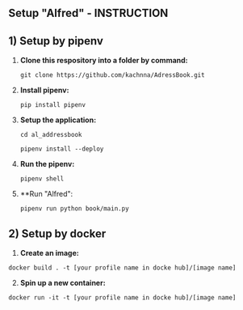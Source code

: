 ## Setup "Alfred" - INSTRUCTION

## 1) Setup by pipenv

1. **Clone this respository into a folder by command:**
   ```
   git clone https://github.com/kachnna/AdressBook.git
   ```
2. **Install pipenv:**
   ```
   pip install pipenv
   ```
3. **Setup the application:**
   ```
   cd al_addressbook
   ```
   ```
   pipenv install --deploy
   ```
4. **Run the pipenv:**
   ```
   pipenv shell
   ```
5. **Run "Alfred":
   ```
   pipenv run python book/main.py
   ```
## 2) Setup by docker

1. **Create an image:**
  ```
  docker build . -t [your profile name in docke hub]/[image name]
  ```

2. **Spin up a new container:**
  ```
  docker run -it -t [your profile name in docke hub]/[image name]
  ```
   
